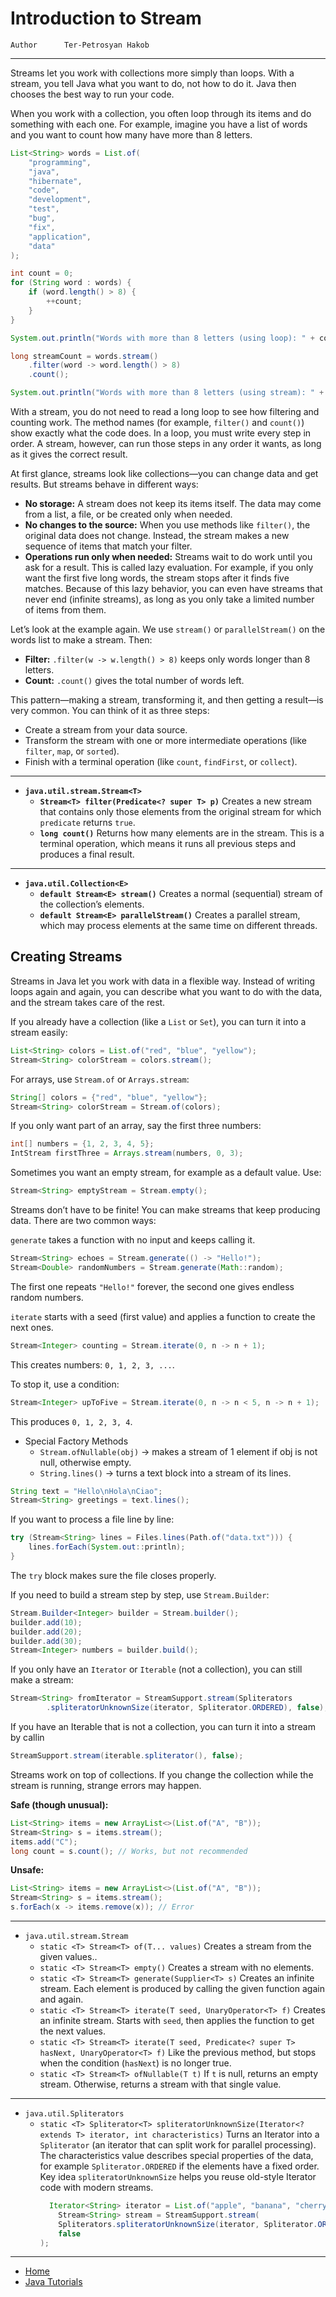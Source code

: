 # Introduction to Stream

```info
Author      Ter-Petrosyan Hakob
```

---

Streams let you work with collections more simply than loops. With a stream, you tell Java what you want to do, not how to do it. 
Java then chooses the best way to run your code. 

When you work with a collection, you often loop through its items and do something with each one. 
For example, imagine you have a list of words and you want to count how many have more than 8 letters. 

```java
List<String> words = List.of(
    "programming", 
    "java",
    "hibernate", 
    "code",
    "development",
    "test",
    "bug",
    "fix",
    "application",
    "data"
);

int count = 0;
for (String word : words) {
    if (word.length() > 8) {
        ++count;
    }
}

System.out.println("Words with more than 8 letters (using loop): " + count);

long streamCount = words.stream()
    .filter(word -> word.length() > 8)
    .count();

System.out.println("Words with more than 8 letters (using stream): " + streamCount);
```

With a stream, you do not need to read a long loop to see how filtering and counting work. 
The method names (for example, `filter()` and `count()`) 
show exactly what the code does. In a loop, you must write every step in order. 
A stream, however, can run those steps in any order it wants, as long as it gives the correct result.


At first glance, streams look like collections—you can change data and get results. But streams behave in different ways:

- **No storage:** A stream does not keep its items itself. The data may come from a list, a file, or be created only when needed.
- **No changes to the source:** When you use methods like `filter()`, the original data does not change. 
    Instead, the stream makes a new sequence of items that match your filter.
- **Operations run only when needed:** Streams wait to do work until you ask for a result. This is called lazy evaluation. For example, if you only want the first five long words, the stream stops after it finds five matches. Because of this lazy behavior, you can even have streams that never end (infinite streams), as long as you only take a limited number of items from them.

Let’s look at the example again. We use `stream()` or `parallelStream()` on the words list to make a stream. Then:

- **Filter:** `.filter(w -> w.length() > 8)` keeps only words longer than 8 letters.
- **Count:** `.count()` gives the total number of words left.

This pattern—making a stream, transforming it, and then getting a result—is very common. You can think of it as three steps:

- Create a stream from your data source.
- Transform the stream with one or more intermediate operations (like `filter`, `map`, or `sorted`).
- Finish with a terminal operation (like `count`, `findFirst`, or `collect`). 


---

- **`java.util.stream.Stream<T>`**
    - **`Stream<T> filter(Predicate<? super T> p)`** Creates a new stream that contains only those elements 
        from the original stream for which `predicate` returns `true`.
    - **`long count()`** Returns how many elements are in the stream. This is a terminal operation, which means 
        it runs all previous steps and produces a final result.
        
---

- **`java.util.Collection<E>`**
    - **`default Stream<E> stream()`** Creates a normal (sequential) stream of the collection’s elements.
    - **`default Stream<E> parallelStream()`** Creates a parallel stream, which may process elements at the same time on different threads.


## Creating Streams

Streams in Java let you work with data in a flexible way. Instead of writing loops again and again, you can describe what you want to do with the data, and the stream takes care of the rest.

If you already have a collection (like a `List` or `Set`), you can turn it into a stream easily:

```java
List<String> colors = List.of("red", "blue", "yellow");
Stream<String> colorStream = colors.stream();
```

For arrays, use `Stream.of` or `Arrays.stream`:

```java
String[] colors = {"red", "blue", "yellow"};
Stream<String> colorStream = Stream.of(colors);
```

If you only want part of an array, say the first three numbers:

```java
int[] numbers = {1, 2, 3, 4, 5};
IntStream firstThree = Arrays.stream(numbers, 0, 3);
```

Sometimes you want an empty stream, for example as a default value. Use:

```java
Stream<String> emptyStream = Stream.empty();
```

Streams don’t have to be finite! You can make streams that keep producing data.
There are two common ways:

`generate` takes a function with no input and keeps calling it.

```java
Stream<String> echoes = Stream.generate(() -> "Hello!");
Stream<Double> randomNumbers = Stream.generate(Math::random);
```

The first one repeats `"Hello!"` forever, the second one gives endless random numbers.

`iterate` starts with a seed (first value) and applies a function to create the next ones.

```java
Stream<Integer> counting = Stream.iterate(0, n -> n + 1);
```

This creates numbers: `0, 1, 2, 3, ...`. 

To stop it, use a condition:
```java
Stream<Integer> upToFive = Stream.iterate(0, n -> n < 5, n -> n + 1);
```

This produces `0, 1, 2, 3, 4`.


- Special Factory Methods
    - `Stream.ofNullable(obj)` → makes a stream of 1 element if obj is not null, otherwise empty.
    - `String.lines()` → turns a text block into a stream of its lines.

```java
String text = "Hello\nHola\nCiao";
Stream<String> greetings = text.lines();
```

If you want to process a file line by line:

```java
try (Stream<String> lines = Files.lines(Path.of("data.txt"))) {
    lines.forEach(System.out::println);
}
```

The `try` block makes sure the file closes properly.

If you need to build a stream step by step, use `Stream.Builder`:

```java
Stream.Builder<Integer> builder = Stream.builder();
builder.add(10);
builder.add(20);
builder.add(30);
Stream<Integer> numbers = builder.build();

```

If you only have an `Iterator` or `Iterable` (not a collection), you can still make a stream:

```java
Stream<String> fromIterator = StreamSupport.stream(Spliterators
        .spliteratorUnknownSize(iterator, Spliterator.ORDERED), false);
```

If you have an Iterable that is not a collection, you can turn it into a stream by callin

```java
StreamSupport.stream(iterable.spliterator(), false);
````


Streams work on top of collections. If you change the collection while the stream is running, strange errors may happen.

**Safe (though unusual):**
```java
List<String> items = new ArrayList<>(List.of("A", "B"));
Stream<String> s = items.stream();
items.add("C"); 
long count = s.count(); // Works, but not recommended
```

**Unsafe:**
```java
List<String> items = new ArrayList<>(List.of("A", "B"));
Stream<String> s = items.stream();
s.forEach(x -> items.remove(x)); // Error
```
---

- `java.util.stream.Stream` 
    - `static <T> Stream<T> of(T... values)` Creates a stream from the given values..
    - `static <T> Stream<T> empty()` Creates a stream with no elements.
    - `static <T> Stream<T> generate(Supplier<T> s)` Creates an infinite stream. Each element is produced by calling the given function again and again.
    - `static <T> Stream<T> iterate(T seed, UnaryOperator<T> f)` Creates an infinite stream. Starts with `seed`, then applies the function to get the next values.
    - `static <T> Stream<T> iterate(T seed, Predicate<? super T> hasNext, UnaryOperator<T> f)` Like the previous method, but stops when 
        the condition (`hasNext`) is no longer true.
    - `static <T> Stream<T> ofNullable(T t)` If `t` is null, returns an empty stream. Otherwise, returns a stream with that single value.

---

- `java.util.Spliterators`
    - `static <T> Spliterator<T> spliteratorUnknownSize(Iterator<? extends T> iterator, int characteristics)` Turns an Iterator into a `Spliterator` 
        (an iterator that can split work for parallel processing). The characteristics value describes special properties of the data, 
        for example `Spliterator.ORDERED` if the elements have a fixed order. Key idea `spliteratorUnknownSize` helps you reuse old-style Iterator code with modern streams.
        ```java
          Iterator<String> iterator = List.of("apple", "banana", "cherry").iterator();
            Stream<String> stream = StreamSupport.stream(
            Spliterators.spliteratorUnknownSize(iterator, Spliterator.ORDERED),
            false
        );
        ```    

---

- [Home](./../../README.md)
- [Java Tutorials](./../tutorials.md)
